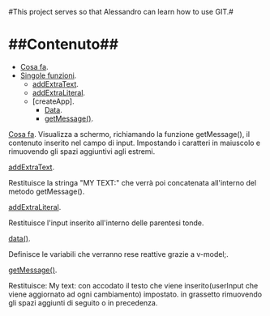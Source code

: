 #This project serves so that Alessandro can learn how to use GIT.#

##Contenuto##
=========
* [Cosa fa](#cosafa).
* [Singole funzioni](#sfunzioni).
	* [addExtraText](#addExtraText).
	* [addExtraLiteral](#addExtraLiteral).
	* [createApp].
		* [Data](#data).
		* [getMessage()](#getm).

[Cosa fa](#cosafa).
Visualizza a schermo, richiamando la funzione getMessage(), il contenuto inserito nel campo di input.
Impostando i caratteri in maiuscolo e rimuovendo gli spazi aggiuntivi agli estremi.

[addExtraText](#addExtratext).

Restituisce la stringa "MY TEXT:" che verrà poi concatenata all'interno del metodo getMessage().

[addExtraLiteral](#addExtraLiteral).

Restituisce l'input inserito all'interno delle parentesi tonde.

[data()](#data).

Definisce le variabili che verranno rese reattive grazie a v-model;.

[getMessage()](#getm).

Restituisce: My text: con accodato il testo che viene inserito(userInput che viene aggiornato ad ogni cambiamento) impostato. 
in grassetto rimuovendo gli spazi aggiunti di seguito o in precedenza.

